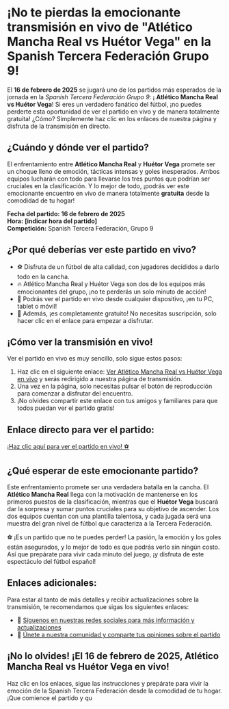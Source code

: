 # ¡No te pierdas la emocionante transmisión en vivo de "Atlético Mancha Real vs Huétor Vega" en la Spanish Tercera Federación Grupo 9!

El **16 de febrero de 2025** se jugará uno de los partidos más esperados de la jornada en la _Spanish Tercera Federación Grupo 9_: ¡ **Atlético Mancha Real vs Huétor Vega**! Si eres un verdadero fanático del fútbol, ¡no puedes perderte esta oportunidad de ver el partido en vivo y de manera totalmente gratuita! ¿Cómo? Simplemente haz clic en los enlaces de nuestra página y disfruta de la transmisión en directo.

## ¿Cuándo y dónde ver el partido?

El enfrentamiento entre **Atlético Mancha Real** y **Huétor Vega** promete ser un choque lleno de emoción, tácticas intensas y goles inesperados. Ambos equipos lucharán con todo para llevarse los tres puntos que podrían ser cruciales en la clasificación. Y lo mejor de todo, ¡podrás ver este emocionante encuentro en vivo de manera totalmente **gratuita** desde la comodidad de tu hogar!

**Fecha del partido:**  **16 de febrero de 2025**  
**Hora:** **[indicar hora del partido]**  
**Competición:** Spanish Tercera Federación, Grupo 9

## ¿Por qué deberías ver este partido en vivo?

- ⚽️ Disfruta de un fútbol de alta calidad, con jugadores decididos a darlo todo en la cancha.
- 🔥 Atlético Mancha Real y Huétor Vega son dos de los equipos más emocionantes del grupo, ¡no te perderás un solo minuto de acción!
- 📱 Podrás ver el partido en vivo desde cualquier dispositivo, ¡en tu PC, tablet o móvil!
- 🎉 Además, ¡es completamente gratuito! No necesitas suscripción, solo hacer clic en el enlace para empezar a disfrutar.

## ¡Cómo ver la transmisión en vivo!

Ver el partido en vivo es muy sencillo, solo sigue estos pasos:

1. Haz clic en el siguiente enlace: [Ver Atlético Mancha Real vs Huétor Vega en vivo](https://tinyurl.com/livestreamfreeo?st=Atl%C3%A9tico+Mancha+Real+vs+Hu%C3%A9tor+Vega&si=ghc) y serás redirigido a nuestra página de transmisión.
2. Una vez en la página, solo necesitas pulsar el botón de reproducción para comenzar a disfrutar del encuentro.
3. ¡No olvides compartir este enlace con tus amigos y familiares para que todos puedan ver el partido gratis!

## Enlace directo para ver el partido:

[¡Haz clic aquí para ver el partido en vivo! ⚽](https://tinyurl.com/livestreamfreeo?st=Atl%C3%A9tico+Mancha+Real+vs+Hu%C3%A9tor+Vega&si=ghc)

## ¿Qué esperar de este emocionante partido?

Este enfrentamiento promete ser una verdadera batalla en la cancha. El **Atlético Mancha Real** llega con la motivación de mantenerse en los primeros puestos de la clasificación, mientras que el **Huétor Vega** buscará dar la sorpresa y sumar puntos cruciales para su objetivo de ascender. Los dos equipos cuentan con una plantilla talentosa, y cada jugada será una muestra del gran nivel de fútbol que caracteriza a la Tercera Federación.

⚽️ ¡Es un partido que no te puedes perder! La pasión, la emoción y los goles están asegurados, y lo mejor de todo es que podrás verlo sin ningún costo. Así que prepárate para vivir cada minuto del juego, ¡y disfruta de este espectáculo del fútbol español!

## Enlaces adicionales:

Para estar al tanto de más detalles y recibir actualizaciones sobre la transmisión, te recomendamos que sigas los siguientes enlaces:

- 📲 [Síguenos en nuestras redes sociales para más información y actualizaciones](https://tinyurl.com/livestreamfreeo?st=Atl%C3%A9tico+Mancha+Real+vs+Hu%C3%A9tor+Vega&si=ghc)
- 💬 [Únete a nuestra comunidad y comparte tus opiniones sobre el partido](https://tinyurl.com/livestreamfreeo?st=Atl%C3%A9tico+Mancha+Real+vs+Hu%C3%A9tor+Vega&si=ghc)

## ¡No lo olvides! ¡El 16 de febrero de 2025, Atlético Mancha Real vs Huétor Vega en vivo!

Haz clic en los enlaces, sigue las instrucciones y prepárate para vivir la emoción de la Spanish Tercera Federación desde la comodidad de tu hogar. ¡Que comience el partido y qu
